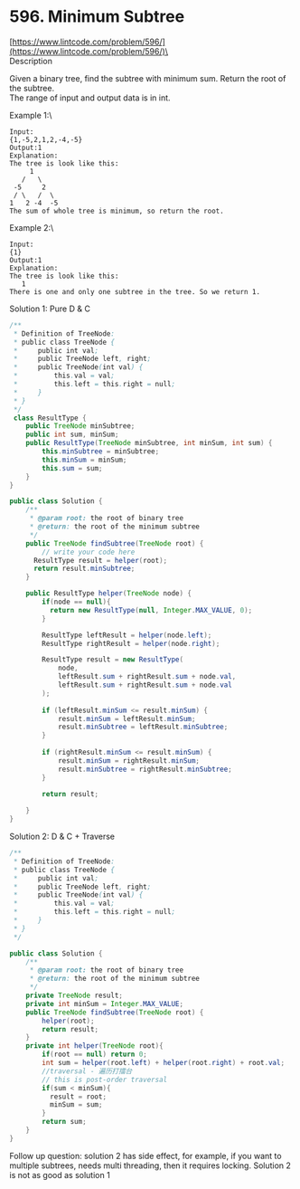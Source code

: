 # 596. Minimum Subtree

[https://www.lintcode.com/problem/596/](https://www.lintcode.com/problem/596/)\
\
Description

Given a binary tree, find the subtree with minimum sum. Return the root of the subtree.\
The range of input and output data is in int.

Example 1:\


```
Input:
{1,-5,2,1,2,-4,-5}
Output:1
Explanation:
The tree is look like this:
     1
   /   \
 -5     2
 / \   /  \
1   2 -4  -5 
The sum of whole tree is minimum, so return the root.
```

Example 2:\


```
Input:
{1}
Output:1
Explanation:
The tree is look like this:
   1
There is one and only one subtree in the tree. So we return 1.
```

&#x20;Solution 1: Pure D & C

```java
/**
 * Definition of TreeNode:
 * public class TreeNode {
 *     public int val;
 *     public TreeNode left, right;
 *     public TreeNode(int val) {
 *         this.val = val;
 *         this.left = this.right = null;
 *     }
 * }
 */
 class ResultType {
    public TreeNode minSubtree;
    public int sum, minSum;
    public ResultType(TreeNode minSubtree, int minSum, int sum) {
        this.minSubtree = minSubtree;
        this.minSum = minSum;
        this.sum = sum;
    }
}

public class Solution {
    /**
     * @param root: the root of binary tree
     * @return: the root of the minimum subtree
     */
    public TreeNode findSubtree(TreeNode root) {
        // write your code here
      ResultType result = helper(root);
      return result.minSubtree;
    }

    public ResultType helper(TreeNode node) {
        if(node == null){
          return new ResultType(null, Integer.MAX_VALUE, 0);
        }

        ResultType leftResult = helper(node.left);
        ResultType rightResult = helper(node.right);

        ResultType result = new ResultType(
            node,
            leftResult.sum + rightResult.sum + node.val,
            leftResult.sum + rightResult.sum + node.val
        );
        
        if (leftResult.minSum <= result.minSum) {
            result.minSum = leftResult.minSum;
            result.minSubtree = leftResult.minSubtree;
        }
        
        if (rightResult.minSum <= result.minSum) {
            result.minSum = rightResult.minSum;
            result.minSubtree = rightResult.minSubtree;
        }
        
        return result;

    }
}
```



Solution 2: D & C + Traverse

```java
/**
 * Definition of TreeNode:
 * public class TreeNode {
 *     public int val;
 *     public TreeNode left, right;
 *     public TreeNode(int val) {
 *         this.val = val;
 *         this.left = this.right = null;
 *     }
 * }
 */

public class Solution {
    /**
     * @param root: the root of binary tree
     * @return: the root of the minimum subtree
     */
    private TreeNode result;
    private int minSum = Integer.MAX_VALUE;
    public TreeNode findSubtree(TreeNode root) {
        helper(root);
        return result;
    }
    private int helper(TreeNode root){
        if(root == null) return 0;
        int sum = helper(root.left) + helper(root.right) + root.val;
        //traversal - 遍历打擂台
        // this is post-order traversal
        if(sum < minSum){
          result = root;
          minSum = sum;
        }
        return sum;
    }
}
```

Follow up question: solution 2 has side effect, for example, if you want to multiple subtrees, needs multi threading, then it requires locking. Solution 2 is not as good as solution 1
